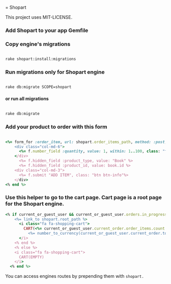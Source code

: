 = Shopart

This project uses MIT-LICENSE.

### Add Shopart to your app Gemfile 

### Copy engine's migrations

```bash

rake shopart:install:migrations
```

### Run migrations only for Shopart engine

```bash

rake db:migrate SCOPE=shopart
```

#### or run all migrations
```bash

rake db:migrate
```

### Add your product to order with this form

```ruby

<%= form_for :order_item, url: shopart.order_items_path, method: :post, class: "form-inline" do |f| %>
    <div class="col-md-6">
      <%= f.number_field :quantity, value: 1, within: 1..100, class: "form-control addBook_quantity" %>
    </div>
      <%= f.hidden_field :product_type, value: "Book" %>
      <%= f.hidden_field :product_id, value: book.id %>
    <div class="col-md-3">
      <%= f.submit "ADD ITEM", class: "btn btn-info"%>
    </div>
<% end %>
```


### Use this helper to go to the cart page. Cart page is a root page for the Shopart engine.

```ruby
<% if current_or_guest_user && current_or_guest_user.orders.in_progress %>
    <%= link_to shopart.root_path %>
      <i class="fa fa-shopping-cart">
        CART(<%= current_or_guest_user.current_order.order_items.count %>)
          <%= number_to_currency(current_or_guest_user.current_order.total_price) %>
      </i>
    <% end %>
    <% else %>
    <i class="fa fa-shopping-cart">
      CART(EMPTY)
    </i>
  <% end %>
  ```

  You can access engines routes by prepending them with ```shopart.```